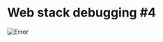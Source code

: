 # Web stack debugging #4
![Error](https://s3.amazonaws.com/intranet-projects-files/holbertonschool-sysadmin_devops/313/frdkCrb.jpg)